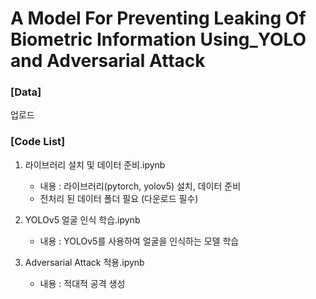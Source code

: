 # A Model For Preventing Leaking Of Biometric Information Using_YOLO and Adversarial Attack

### [Data]
업로드 

### [Code List]
1. 라이브러리 설치 및 데이터 준비.ipynb  
   - 내용 : 라이브러리(pytorch, yolov5) 설치, 데이터 준비  
   - 전처리 된 데이터 폴더 필요 (다운로드 필수)  

2. YOLOv5 얼굴 인식 학습.ipynb
   - 내용 : YOLOv5를 사용하여 얼굴을 인식하는 모델 학습  

3. Adversarial Attack 적용.ipynb
   - 내용 : 적대적 공격 생성
